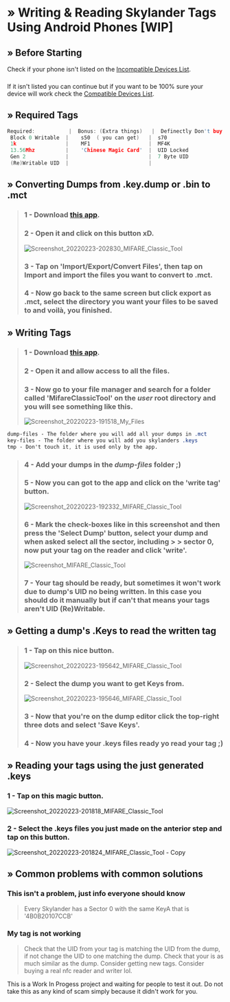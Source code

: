 # » Writing & Reading Skylander Tags Using Android Phones [WIP]
## » Before Starting
Check if your phone isn't listed on the [Incompatible Devices List](https://github.com/ikarus23/MifareClassicTool/blob/master/INCOMPATIBLE_DEVICES.md).
###
If it isn't listed you can continue but if you want to be 100% sure your device will work check the [Compatible Devices List](https://github.com/ikarus23/MifareClassicTool/blob/master/COMPATIBLE_DEVICES.md).
## » Required Tags
 ```c
Required:           |  Bonus: (Extra things)   |  Definectly Don't buy this:
  Block 0 Writable  |    s50  ( you can get)   |  s70
  1k                |    MF1                   |  MF4K
  13.56Mhz          |    'Chinese Magic Card'  |  UID Locked
  Gen 2             |                          |  7 Byte UID
  (Re)Writable UID  |                          |
 ```

## » Converting Dumps from .key.dump or .bin to .mct
> ### 1 - Download [this app](https://github.com/ikarus23/MifareClassicTool).
> ### 2 - Open it and click on this button xD.
> ![Screenshot_20220223-202830_MIFARE_Classic_Tool](https://user-images.githubusercontent.com/77107077/155384247-f4a76544-61fd-400e-a912-397ef71c62bb.jpg)
> ### 3 - Tap on 'Import/Export/Convert Files', then tap on Import and import the files you want to convert to .mct.
> ### 4 - Now go back to the same screen but click export as .mct, select the directory you want your files to be saved to and voilà, you finished.

## » Writing Tags
> ###  1 - Download [this app](https://mega.nz/file/D4sGjZSD#9wQRFeP3bXuL5pt722MFy-EbiZzH5sTjvVZmScSR4mw).
> ###  2 - Open it and allow access to all the files.
> ###  3 - Now go to your file manager and search for a folder called 'MifareClassicTool' on the _user_ root directory and you will see something like this.
> ![Screenshot_20220223-191518_My_Files](https://user-images.githubusercontent.com/77107077/155371570-02b4d6bd-cca2-41c5-b022-816e7cf0f86c.jpg)
```css
dump-files - The folder where you will add all your dumps in .mct
key-files - The folder where you will add you skylanders .keys
tmp - Don't touch it, it is used only by the app.
```
> ### 4 - Add your dumps in the _dump-files_ folder ;)
> ### 5 - Now you can got to the app and click on the 'write tag' button.
> ![Screenshot_20220223-192332_MIFARE_Classic_Tool](https://user-images.githubusercontent.com/77107077/155373612-a4252b58-a0ce-4cef-832a-6deef056bc5e.jpg)
> ### 6 - Mark the check-boxes like in this screenshot and then press the 'Select Dump' button, select your dump and when asked select all the sector, including > > sector 0, now put your tag on the reader and click 'write'.
> ![Screenshot_MIFARE_Classic_Tool](https://user-images.githubusercontent.com/77107077/155374053-62645082-ca42-4799-b4e5-c6ad3304aa1f.jpg)
> ### 7 - Your tag should be ready, but sometimes it won't work due to dump's UID no being written. In this case you should do it manually but if can't that means your tags aren't UID (Re)Writable.

## » Getting a dump's .Keys to read the written tag
> ### 1 - Tap on this nice button.
> ![Screenshot_20220223-195642_MIFARE_Classic_Tool](https://user-images.githubusercontent.com/77107077/155380473-f05846c5-7600-4ab9-9197-7babdd99d331.jpg)
> ### 2 - Select the dump you want to get Keys from.
> ![Screenshot_20220223-195646_MIFARE_Classic_Tool](https://user-images.githubusercontent.com/77107077/155380624-38abd49d-dd72-4689-8cb5-441dab088eaf.jpg)
> ### 3 - Now that you're on the dump editor click the top-right three dots and select 'Save Keys'.
> ### 4 - Now you have your .keys files ready yo read your tag ;)

## » Reading your tags using the just generated .keys
### 1 - Tap on this magic button.
![Screenshot_20220223-201818_MIFARE_Classic_Tool](https://user-images.githubusercontent.com/77107077/155382389-6f747f14-fc49-4ad7-ac41-5ab589c49054.jpg)
### 2 - Select the .keys files you just made on the anterior step and tap on this button.
![Screenshot_20220223-201824_MIFARE_Classic_Tool - Copy](https://user-images.githubusercontent.com/77107077/155382780-4a368d6a-2f5f-49b3-8b74-542bd1d436a1.jpg)

## » Common problems with common solutions
### This isn't a problem, just info everyone should know
> Every Skylander has a Sector 0 with the same KeyA that is '4B0B20107CCB'

### My tag is not working
> Check that the UID from your tag is matching the UID from the dump, if not change the UID to one matching the dump.
> Check that your is as much similar as the dump.
> Consider getting new tags.
> Consider buying a real nfc reader and writer lol.

This is a Work In Progess project and waiting for people to test it out.
Do not take this as any kind of scam simply because it didn't work for you.

